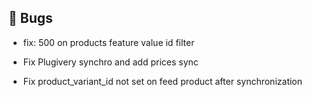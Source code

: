 ## 🐛 Bugs

- fix: 500 on products feature value id filter

- Fix Plugivery synchro and add prices sync
  
- Fix product_variant_id not set on feed product after synchronization
